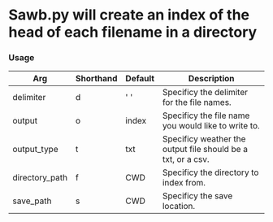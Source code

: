 # Sawb.py will create an index of the head of each filename in a directory

### Usage

| Arg            | Shorthand   | Default | Description
| -----------    | ----------- | ------- | -----------
| delimiter      | d           | ' '     | Specificy the delimiter for the file names.
| output         | o           | index   | Specificy the file name you would like to write to.
| output_type    | t           | txt     | Specificy weather the output file should be a txt, or a csv.
| directory_path | f           | CWD     | Specificy the directory to index from.
| save_path      | s           | CWD     | Specificy the save location.